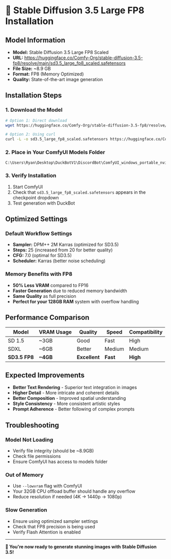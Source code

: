 # 🎨 Stable Diffusion 3.5 Large FP8 Installation

## **Model Information**
- **Model:** Stable Diffusion 3.5 Large FP8 Scaled
- **URL:** https://huggingface.co/Comfy-Org/stable-diffusion-3.5-fp8/resolve/main/sd3.5_large_fp8_scaled.safetensors
- **File Size:** ~8.9 GB 
- **Format:** FP8 (Memory Optimized)
- **Quality:** State-of-the-art image generation

## **Installation Steps**

### **1. Download the Model**
```bash
# Option 1: Direct download
wget https://huggingface.co/Comfy-Org/stable-diffusion-3.5-fp8/resolve/main/sd3.5_large_fp8_scaled.safetensors

# Option 2: Using curl
curl -L -o sd3.5_large_fp8_scaled.safetensors https://huggingface.co/Comfy-Org/stable-diffusion-3.5-fp8/resolve/main/sd3.5_large_fp8_scaled.safetensors?download=true
```

### **2. Place in Your ComfyUI Models Folder**
```
C:\Users\Ryan\Desktop\DuckBotV1\DiscordBot\ComfyUI_windows_portable_nvidia\ComfyUI_windows_portable\models\checkpoints\sd3.5_large_fp8_scaled.safetensors
```

### **3. Verify Installation**
1. Start ComfyUI
2. Check that `sd3.5_large_fp8_scaled.safetensors` appears in the checkpoint dropdown
3. Test generation with DuckBot

## **Optimized Settings**

### **Default Workflow Settings**
- **Sampler:** DPM++ 2M Karras (optimized for SD3.5)
- **Steps:** 25 (increased from 20 for better quality)
- **CFG:** 7.0 (optimal for SD3.5)
- **Scheduler:** Karras (better noise scheduling)

### **Memory Benefits with FP8**
- **50% Less VRAM** compared to FP16
- **Faster Generation** due to reduced memory bandwidth
- **Same Quality** as full precision
- **Perfect for your 128GB RAM** system with overflow handling

## **Performance Comparison**

| Model | VRAM Usage | Quality | Speed | Compatibility |
|-------|------------|---------|-------|---------------|
| SD 1.5 | ~3GB | Good | Fast | High |
| SDXL | ~6GB | Better | Medium | Medium |
| **SD3.5 FP8** | **~4GB** | **Excellent** | **Fast** | **High** |

## **Expected Improvements**
- **Better Text Rendering** - Superior text integration in images
- **Higher Detail** - More intricate and coherent details
- **Better Composition** - Improved spatial understanding
- **Style Consistency** - More consistent artistic styles
- **Prompt Adherence** - Better following of complex prompts

## **Troubleshooting**

### **Model Not Loading**
- Verify file integrity (should be ~8.9GB)
- Check file permissions
- Ensure ComfyUI has access to models folder

### **Out of Memory**
- Use `--lowvram` flag with ComfyUI
- Your 32GB CPU offload buffer should handle any overflow
- Reduce resolution if needed (4K → 1440p → 1080p)

### **Slow Generation**
- Ensure using optimized sampler settings
- Check that FP8 precision is being used
- Verify Flash Attention is enabled

---

**🎯 You're now ready to generate stunning images with Stable Diffusion 3.5!**
